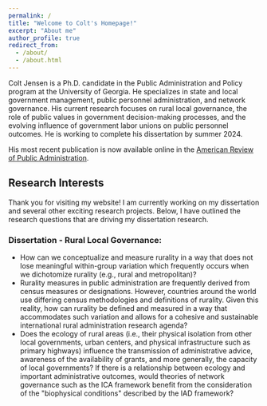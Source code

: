```yaml
---
permalink: /
title: "Welcome to Colt's Homepage!"
excerpt: "About me"
author_profile: true
redirect_from: 
  - /about/
  - /about.html
--- 
```


Colt Jensen is a Ph.D. candidate in the Public Administration and Policy program at the University of Georgia. He specializes in state and local government management, public personnel administration, and network governance. His current research focuses on rural local governance, the role of public values in government decision-making processes, and the evolving influence of government labor unions on public personnel outcomes. He is working to complete his dissertation by summer 2024.

His most recent publication is now available online in the [American Review of Public Administration](https://doi.org/10.1177/02750740231200449).

## Research Interests

Thank you for visiting my website! I am currently working on my dissertation and several other exciting research projects. Below, I have outlined the research questions that are driving my dissertation research. 

### Dissertation - Rural Local Governance:
- How can we conceptualize and measure rurality in a way that does not lose meaningful within-group variation which frequently occurs when we dichotomize rurality (e.g., rural and metropolitan)?
- Rurality measures in public administration are frequently derived from census measures or designations. However, countries around the world use differing census methodologies and definitions of rurality. Given this reality, how can rurality be defined and measured in a way that accommodates such variation and allows for a cohesive and sustainable international rural administration research agenda? 
- Does the ecology of rural areas (i.e., their physical isolation from other local governments, urban centers, and physical infrastructure such as primary highways) influence the transmission of administrative advice, awareness of the availability of grants, and more generally, the capacity of local governments? If there is a relationship between ecology and important administrative outcomes, would theories of network governance such as the ICA framework benefit from the consideration of the "biophysical conditions" described by the IAD framework?

